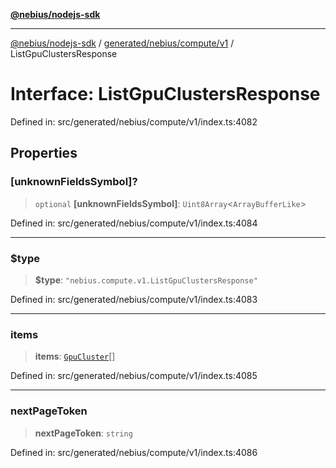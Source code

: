 [**@nebius/nodejs-sdk**](../../../../../README.md)

***

[@nebius/nodejs-sdk](../../../../../README.md) / [generated/nebius/compute/v1](../README.md) / ListGpuClustersResponse

# Interface: ListGpuClustersResponse

Defined in: src/generated/nebius/compute/v1/index.ts:4082

## Properties

### \[unknownFieldsSymbol\]?

> `optional` **\[unknownFieldsSymbol\]**: `Uint8Array`\<`ArrayBufferLike`\>

Defined in: src/generated/nebius/compute/v1/index.ts:4084

***

### $type

> **$type**: `"nebius.compute.v1.ListGpuClustersResponse"`

Defined in: src/generated/nebius/compute/v1/index.ts:4083

***

### items

> **items**: [`GpuCluster`](GpuCluster.md)[]

Defined in: src/generated/nebius/compute/v1/index.ts:4085

***

### nextPageToken

> **nextPageToken**: `string`

Defined in: src/generated/nebius/compute/v1/index.ts:4086
